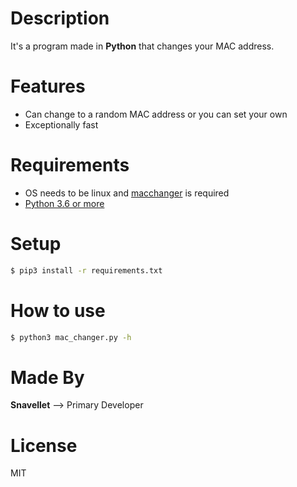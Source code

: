 # Description
It's a program made in **Python** that changes your MAC address.

# Features
* Can change to a random MAC address or you can set your own
* Exceptionally fast

# Requirements
* OS needs to be linux and [macchanger](https://github.com/alobbs/macchanger) is required
* [Python 3.6 or more](https://www.python.org)

# Setup
```bash
$ pip3 install -r requirements.txt
```
# How to use
```bash
$ python3 mac_changer.py -h
```

# Made By
**Snavellet** --> Primary Developer

# License
MIT